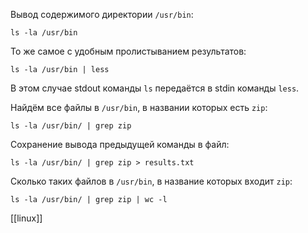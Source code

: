 Вывод содержимого директории `/usr/bin`:

```
ls -la /usr/bin
```

То же самое с удобным пролистыванием результатов:

```
ls -la /usr/bin | less
```

В этом случае stdout команды `ls` передаётся в stdin команды `less`.

Найдём все файлы в `/usr/bin`, в названии которых есть `zip`:

```
ls -la /usr/bin/ | grep zip
```

Сохранение вывода предыдущей команды в файл:

```
ls -la /usr/bin/ | grep zip > results.txt
```

Сколько таких файлов в `/usr/bin`, в название которых входит `zip`:

```
ls -la /usr/bin/ | grep zip | wc -l
```
[[linux]]
